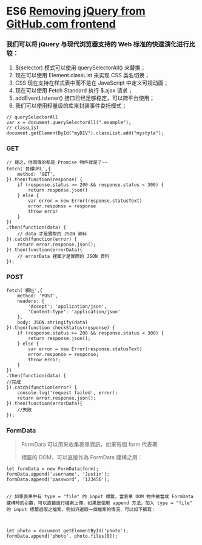 # ES6 [Removing jQuery from GitHub.com frontend](https://githubengineering.com/removing-jquery-from-github-frontend/)

### 我们可以将 jQuery 与现代浏览器支持的 Web 标准的快速演化进行比较：

1. $(selector) 模式可以使用 querySelectorAll() 来替换；
2. 现在可以使用 Element.classList 来实现 CSS 类名切换；
3. CSS 现在支持在样式表中而不是在 JavaScript 中定义可视动画；
4. 现在可以使用 Fetch Standard 执行 $.ajax 请求；
5. addEventListener() 接口已经足够稳定，可以跨平台使用；
6. 我们可以使用轻量级的库来封装事件委托模式；



```
// querySelectorAll
var x = document.querySelectorAll(".example");
// classList
document.getElementById("myDIV").classList.add("mystyle");

```

### GET

```
// 總之，他回傳的都是 Promise 物件就是了~~
fetch('目標URL',{
    method: 'GET',
}).then(function(response) {
    if (response.status >= 200 && response.status < 300) {
        return response.json()
    } else {
        var error = new Error(response.statusText)
        error.response = response
        throw error
    }
})
.then(function(data) {
    // data 才是實際的 JSON 資料
}).catch(function(error) {
    return error.response.json();
}).then(function(errorData){
    // errorData 裡面才是實際的 JSON 資料
});
```

### POST

```
fetch('網址',{
    method: 'POST',
    headers: {
        'Accept': 'application/json',
        'Content-Type': 'application/json'
    },
    body: JSON.stringify(data)
}).then(function checkStatus(response) {
    if (response.status >= 200 && response.status < 300) {
        return response.json();
    } else {
        var error = new Error(response.statusText)
        error.response = response;
        throw error;
    }
})
.then(function(data) {
//完成
}).catch(function(error) {
    console.log('request failed', error);
    return error.response.json();
}).then(function(errorData){
    //失敗
});
```

### FormData

> FormData 可以用來收集表單資訊，如果有個 form 代表著 <form> 標籤的 DOM，可以直接作為 FormData 建構之用：

```
let formData = new FormData(form);
formData.append('username', 'Justin');
formData.append('password', '123456');


// 如果表單中有 type = "file" 的 input 標籤，當表單 DOM 物件被當成 FormData 建構時的引數，可以直接進行檔案上傳，如果是使用 append 方法，加入 type = "file" 的 input 標籤選取之檔案，例如只選取一個檔案的情況，可以如下撰寫：



let photo = document.getElementById('photo');
formData.append('photo', photo.files[0]);

```



